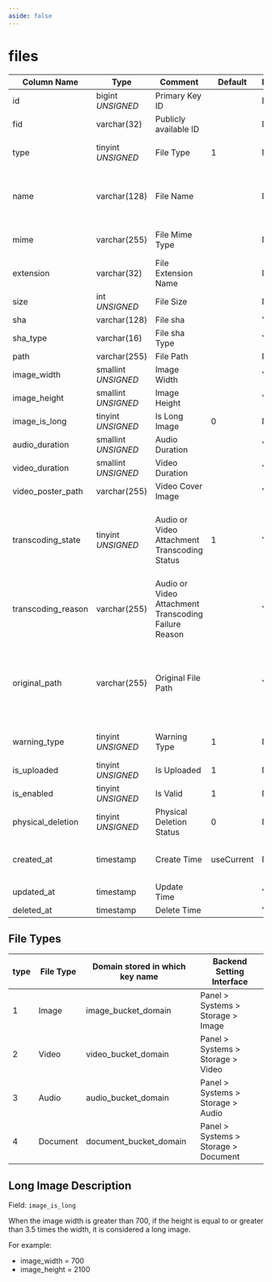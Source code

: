 ```yaml
---
aside: false
---
```


# files

| Column Name | Type | Comment | Default | Null | Remark |
| --- | --- | --- | --- | --- | --- |
| id | bigint *UNSIGNED* | Primary Key ID |  | NO | Auto Increment |
| fid | varchar(32) | Publicly available ID |  | NO | **Unique** |
| type | tinyint *UNSIGNED* | File Type | 1 | NO | 1.Image / 2.Video / 3.Audio / 4.Document |
| name | varchar(128) | File Name |  | NO | Full original name, filename when uploading, including extension |
| mime | varchar(255) | File Mime Type |  | NO | For example: image/jpeg or video/mp4 |
| extension | varchar(32) | File Extension Name |  | NO | For example: jpg or jpeg |
| size | int *UNSIGNED* | File Size |  | NO | Unit Byte |
| sha | varchar(128) | File sha |  | YES | File sha encoding |
| sha_type | varchar(16) | File sha Type |  | YES | For example, `sha1` or `sha256` |
| path | varchar(255) | File Path |  | NO | **Relative path** |
| image_width | smallint *UNSIGNED* | Image Width |  | YES | Image file specific: pixels px |
| image_height | smallint *UNSIGNED* | Image Height |  | YES | Image file specific: pixels px |
| image_is_long | tinyint *UNSIGNED* | Is Long Image | 0 | NO | Image file specific<br>0.No / 1.Yes |
| audio_duration | smallint *UNSIGNED* | Audio Duration |  | YES | Unit: seconds, audio file specific |
| video_duration | smallint *UNSIGNED* | Video Duration |  | YES | Unit: seconds, video file specific |
| video_poster_path | varchar(255) | Video Cover Image |  | YES | Video cover image path |
| transcoding_state | tinyint *UNSIGNED* | Audio or Video Attachment Transcoding Status | 1 | YES | Transcoding status: 1.Pending 2.Transcoding 3.Transcoding Completed 4.Transcoding Failed |
| transcoding_reason | varchar(255) | Audio or Video Attachment Transcoding Failure Reason |  | YES | Transcoding failure reason |
| original_path | varchar(255) | Original File Path |  | YES | **Relative path**<br>If the file involves transcoding, the storage path of the file before transcoding<br>If not, leave empty |
| warning_type | tinyint *UNSIGNED* | Warning Type | 1 | NO | 1.No 2.Nudity 3.Violence 4.Sensitive |
| is_uploaded | tinyint *UNSIGNED* | Is Uploaded | 1 | NO | 0.No / 1.Yes |
| is_enabled | tinyint *UNSIGNED* | Is Valid | 1 | NO | 0.Invalid / 1.Valid |
| physical_deletion | tinyint *UNSIGNED* | Physical Deletion Status | 0 | NO | 0.No / 1.Yes (File physically deleted) |
| created_at | timestamp | Create Time | useCurrent | NO | For example, MySQL defaults to `CURRENT_TIMESTAMP` |
| updated_at | timestamp | Update Time |  | YES |  |
| deleted_at | timestamp | Delete Time |  | YES |  |

## File Types

| type | File Type | Domain stored in which key name | Backend Setting Interface |
| --- | --- | --- | --- |
| 1 | Image | image_bucket_domain | Panel > Systems > Storage > Image |
| 2 | Video | video_bucket_domain | Panel > Systems > Storage > Video |
| 3 | Audio | audio_bucket_domain | Panel > Systems > Storage > Audio |
| 4 | Document | document_bucket_domain | Panel > Systems > Storage > Document |

## Long Image Description

Field: `image_is_long`

When the image width is greater than 700, if the height is equal to or greater than 3.5 times the width, it is considered a long image.

For example:
- image_width = 700
- image_height = 2100
